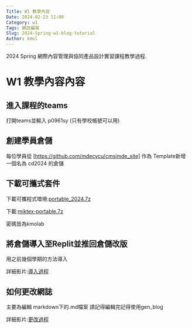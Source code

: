 ```yaml
---
Title: W1 教學內容
Date: 2024-02-23 11:00
Category: w1
Tags: 網誌編寫
Slug: 2024-Spring-w1-blog-tutorial
Author: kmol
---
```


2024 Spring 網際內容管理與協同產品設計實習課程教學過程.

<!-- PELICAN_END_SUMMARY -->

# W1 教學內容內容

## 進入課程的teams
打開teams並輸入 p0961sy (只有學校帳號可以用)

## 創建學員倉儲
每位學員從 [https://github.com/mdecycu/cmsimde_site] 作為 Template新增一個名為 cd2024 的倉儲

[https://github.com/mdecycu/cmsimde_site]:https://github.com/mdecycu/cmsimde_site

## 下載可攜式套件
下載可攜程式環境:[portable_2024.7z]

下載:[miktex-portable.7z]

密碼皆為kmolab

[portable_2024.7z]:http://229.cycu.org/portable_2024.7z
[miktex-portable.7z]:http://229.cycu.org/miktex-portable.7z


## 將倉儲導入至Replit並推回倉儲改版

用之前幾個學期的方法導入

詳細影片:[導入過程]

[導入過程]:https://nfuedu.sharepoint.com/:v:/s/CD2024/EX9MKoo-wWFKvIUFUhREYr8B1aQpaRZc5PqEve44ZXaY_g?e=Z8ey7g

## 如何更改網誌
主要為編輯 markdown下的.md檔案
請記得編輯完記得使用gen_blog

詳細影片:[更改過程]

[更改過程]:https://nfuedu-my.sharepoint.com/:v:/g/personal/yen_nfu_edu_tw/EZMAhRju-rdNrUxk9plOglIBMK2WcO3iL1iK11xipW48Mw?nav=eyJyZWZlcnJhbEluZm8iOnsicmVmZXJyYWxBcHAiOiJPbmVEcml2ZUZvckJ1c2luZXNzIiwicmVmZXJyYWxBcHBQbGF0Zm9ybSI6IldlYiIsInJlZmVycmFsTW9kZSI6InZpZXciLCJyZWZlcnJhbFZpZXciOiJNeUZpbGVzTGlua0NvcHkifX0&e=jogiPc

